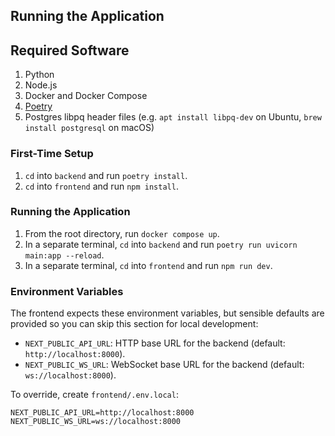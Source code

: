 ## Running the Application

## Required Software

1. Python
2. Node.js
3. Docker and Docker Compose
4. [Poetry](https://python-poetry.org/docs/#installation)
5. Postgres libpq header files (e.g. `apt install libpq-dev` on Ubuntu, `brew install postgresql` on macOS)

### First-Time Setup

1. `cd` into `backend` and run `poetry install`.
2. `cd` into `frontend` and run `npm install`.

### Running the Application

1. From the root directory, run `docker compose up`.
2. In a separate terminal, `cd` into `backend` and run `poetry run uvicorn main:app --reload`.
3. In a separate terminal, `cd` into `frontend` and run `npm run dev`.

### Environment Variables

The frontend expects these environment variables, but sensible defaults are provided so you can skip this section for local development:

- `NEXT_PUBLIC_API_URL`: HTTP base URL for the backend (default: `http://localhost:8000`).
- `NEXT_PUBLIC_WS_URL`: WebSocket base URL for the backend (default: `ws://localhost:8000`).

To override, create `frontend/.env.local`:

```
NEXT_PUBLIC_API_URL=http://localhost:8000
NEXT_PUBLIC_WS_URL=ws://localhost:8000
```
